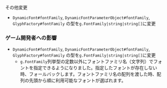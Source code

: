 
その他変更
 * `DynamicFont#fontFamily`, `DynamicFontParameterObject#fontFamily`, `GlyphFactory#fontFamily` の型を`g.FontFamily|string|string[]`に変更

### ゲーム開発者への影響

 * `DynamicFont#fontFamily`, `DynamicFontParameterObject#fontFamily`, `GlyphFactory#fontFamily` の型を`g.FontFamily|string|string[]`に変更
    * `g.FontFamily`列挙型の定数以外にフォントファミリ名（文字列）でフォントを指定できるようになりました。指定したフォントが存在しない時、フォールバックします。フォントファミリ名の配列を渡した時、配列の先頭から順に利用可能なフォントが選ばれます。
